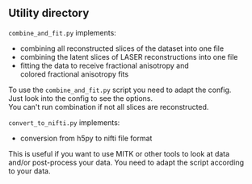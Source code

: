 ## Utility directory

`combine_and_fit.py` implements:
- combining all reconstructed slices of the dataset into one file
- combining the latent slices of LASER reconstructions into one file
- fitting the data to receive fractional anisotropy and  
colored fractional anisotropy fits

To use the `combine_and_fit.py` script you need to adapt the config.  
Just look into the config to see the options.  
You can't run combination if not all slices are reconstructed.  

`convert_to_nifti.py` implements:
- conversion from h5py to nifti file format

This is useful if you want to use MITK or other tools to look at data  
and/or post-process your data. You need to adapt the script according  
to your data. 


